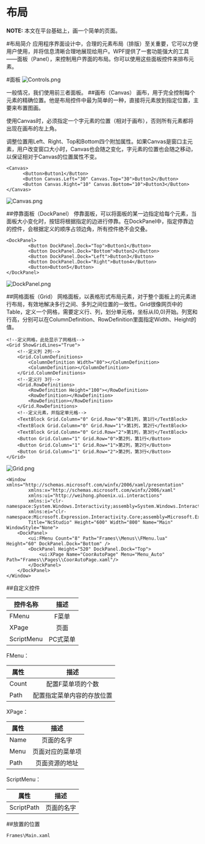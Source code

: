 布局
======================

**NOTE:** 本文在平台基础上，画一个简单的页面。

#布局简介
应用程序界面设计中，合理的元素布局（排版）至关重要，它可以方便用户使用，并将信息清晰合理地展现给用户。WPF提供了一套功能强大的工具——面板（Panel），来控制用户界面的布局。你可以使用这些面板控件来排布元素。

#面板
![Controls.png](Page_R/Controls.png "Controls")

一般情况，我们使用前三者面板。
##画布（Canvas）
画布，用于完全控制每个元素的精确位置。他是布局控件中最为简单的一种，直接将元素放到指定位置，主要来布置图画。

使用Canvas时，必须指定一个字元素的位置（相对于画布），否则所有元素都将出现在画布的左上角。

调整位置用Left、Right、Top和Bottom四个附加属性。如果Canvas是窗口主元素，用户改变窗口大小时，Canvas也会随之变化，字元素的位置也会随之移动，以保证相对于Canvas的位置属性不变。

````
<Canvas>
      <Button>Button1</Button>
      <Button Canvas.Left="30" Canvas.Top="30">Button2</Button>
      <Button Canvas.Right="10" Canvas.Bottom="10">Button3</Button>
</Canvas>
````

![Canvas.png](Page_R/Canvas.png "Canvas")

##停靠面板（DockPanel）
停靠面板，可以将面板的某一边指定给每个元素，当面板大小变化时，按钮将根据指定的边进行停靠。在DockPanel中，指定停靠边的控件，会根据定义的顺序占领边角，所有控件绝不会交叠。

````
<DockPanel> 
        <Button DockPanel.Dock="Top">Button1</Button> 
        <Button DockPanel.Dock="Bottom">Button2</Button> 
        <Button DockPanel.Dock="Left">Button3</Button> 
        <Button DockPanel.Dock="Right">Button4</Button> 
        <Button>Button5</Button> 
</DockPanel>
````

![DockPanel.png](Page_R/DockPanel.png "DockPanel")

##网格面板（Grid）
网格面板，以表格形式布局元素，对于整个面板上的元素进行布局，有效地解决多行之间、多列之间位置的一致性。Grid很像网页中的Table，定义一个网格，需要定义行、列，划分单元格，坐标从(0,0)开始。列宽和行高，分别可以在ColumnDefinition、RowDefinition里面指定Width、Height的值。

````
<!--定义网格，此处显示了网格线-->
<Grid ShowGridLines="True"> 
    <!--定义列 2列--> 
    <Grid.ColumnDefinitions> 
        <ColumnDefinition Width="80"></ColumnDefinition> 
        <ColumnDefinition></ColumnDefinition> 
    </Grid.ColumnDefinitions> 
    <!--定义行 3行--> 
    <Grid.RowDefinitions> 
        <RowDefinition Height="100"></RowDefinition> 
        <RowDefinition></RowDefinition> 
        <RowDefinition></RowDefinition> 
    </Grid.RowDefinitions> 
    <!--定义元素，并指定单元格--> 
    <TextBlock Grid.Column="0" Grid.Row="0">第1列，第1行</TextBlock> 
    <TextBlock Grid.Column="0" Grid.Row="1">第1列，第2行</TextBlock> 
    <TextBlock Grid.Column="0" Grid.Row="2">第1列，第3行</TextBlock> 
    <Button Grid.Column="1" Grid.Row="0">第2列，第1行</Button> 
    <Button Grid.Column="1" Grid.Row="1">第2列，第2行</Button> 
    <Button Grid.Column="1" Grid.Row="2">第2列，第3行</Button> 
</Grid>
````

![Grid.png](Page_R/Grid.png "Grid")
````
<Window xmlns="http://schemas.microsoft.com/winfx/2006/xaml/presentation"
        xmlns:x="http://schemas.microsoft.com/winfx/2006/xaml"
        xmlns:ui="http://weihong.phoenix.ui.interactions"
        xmlns:i="clr-namespace:System.Windows.Interactivity;assembly=System.Windows.Interactivity"
        xmlns:ei="clr-namespace:Microsoft.Expression.Interactivity.Core;assembly=Microsoft.Expression.Interactions"
        Title="NcStudio" Height="600" Width="800" Name="Main" WindowStyle="None">
    <DockPanel>
        <ui:FMenu Count="8" Path="Frames\\Menus\\FMenu.lua" Height="60" DockPanel.Dock="Bottom" />
		<DockPanel Height="520" DockPanel.Dock="Top">
            <ui:XPage Name="CoorAutoPage" Menu="Menu_Auto" Path="Frames\\Pages\\CoorAutoPage.xaml"/>
        </DockPanel>
    </DockPanel>
</Window>
````
##自定义控件

| 控件名称      | 描述          | 
| ------------- |:-------------:| 
| FMenu         | F菜单         | 
| XPage         | 页面          |
| ScriptMenu    | PC式菜单      |


FMenu：

| 属性          | 描述                      | 
| ------------- |:-------------------------:| 
| Count         | 配置F菜单项的个数         |
| Path          | 配置指定菜单内容的存放位置|

XPage：

| 属性          | 描述              | 
| ------------- |:-----------------:| 
| Name          | 页面的名字        | 
| Menu          | 页面对应的菜单项  |
| Path          | 页面资源的地址    | 

ScriptMenu：

| 属性          | 描述              | 
| ------------- |:-----------------:| 
| ScriptPath    | 页面的名字        | 

##放置的位置
````
Frames\Main.xaml
````



